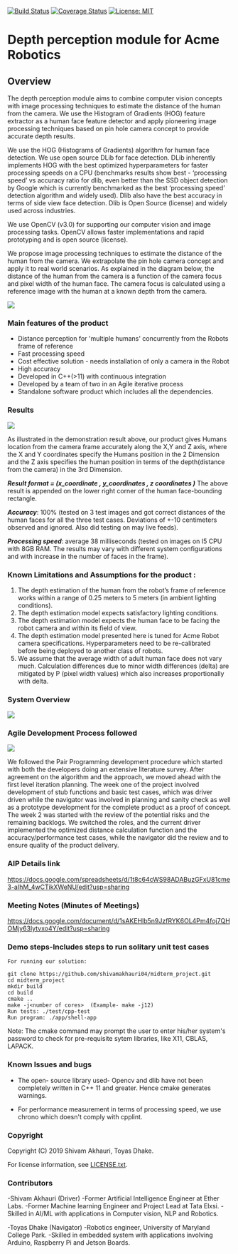 
[![Build Status](https://travis-ci.org/shivamakhauri04/midterm_project.svg?branch=master)](https://travis-ci.org/shivamakhauri04/midterm_project)       [![Coverage Status](https://coveralls.io/repos/github/shivamakhauri04/midterm_project/badge.svg?branch=master)](https://coveralls.io/github/shivamakhauri04/midterm_project?branch=master)      [![License: MIT](https://img.shields.io/badge/License-MIT-yellow.svg)](https://github.com/shivamakhauri04/midterm_project/blob/implementation/LICENSE.txt)

# Depth perception module for Acme Robotics

## Overview

The depth perception module aims to combine computer vision concepts with image 
processing techniques to estimate the distance of the human from the camera. 
We use the Histogram of Gradients (HOG) feature extractor as a human face 
feature detector and apply pioneering image processing techniques based on 
pin hole camera concept to provide accurate depth results.

We use the HOG (Histograms of Gradients) algorithm for human face detection. 
We use open source DLib for face detection. DLib inherently implements HOG with 
the best optimized hyperparameters for faster processing speeds on a CPU 
(benchmarks results show best - ‘processing speed’ vs accuracy ratio for dlib, 
even better than the SSD object detection by Google which is currently 
benchmarked as the best ‘processing speed’ detection algorithm and widely used). 
Dlib also have the best accuracy in terms of side view face detection. 
Dlib is Open Source (license) and widely used across industries.

We use OpenCV (v3.0) for supporting our computer vision and image processing 
tasks. OpenCV allows faster implementations and rapid prototyping and is open 
source (license).

We propose image processing techniques to estimate the distance of the human 
from the camera. We extrapolate the pin hole camera concept and apply it to 
real world scenarios. As explained in the diagram below, the distance of the 
human from the camera is a function of the camera focus and pixel width of the 
human face. The camera focus is calculated using a reference image with the 
human at a known depth from the camera.

![](Mathmodel.jpg)

### Main features of the product

- Distance perception for 'multiple humans' concurrently from the 
Robots frame of reference
- Fast processing speed
- Cost effective solution - needs installation of only a camera in the Robot
- High accuracy
- Developed in C++(>11) with continuous integration 
- Developed by a team of two in an Agile iterative process 
- Standalone software product which includes all the dependencies. 

### Results 

![](DemoResult.gif)

As illustrated in the demonstration result above, our product gives Humans 
location from the camera frame accurately along the X,Y and Z axis, where the 
X and Y coordinates specify the Humans position in the 2 Dimension and the 
Z axis specifies the human position in terms of the depth(distance from the 
camera) in the 3rd Dimension.

***Result format = (x_coordinate <in pixels>, y_coordinates <in pixels>, z coordinates <in meters>)***
The above result is appended on the lower right corner of the human face-bounding rectangle. 

***Accuracy***: 100% (tested on 3 test images and got correct distances of the 
human faces for all the three test cases. Deviations of +-10 centimeters observed 
and ignored. Also did testing on may live feeds).
 
***Processing speed***: average 38 milliseconds (tested on images on I5 CPU with
8GB RAM. The results may vary with different system configurations and with increase 
in the number of faces in the frame).

### Known Limitations and Assumptions for the product :
1. The depth estimation of the human from the robot’s frame of reference works 
within a range of 0.25 meters to 5 meters (in ambient lighting conditions).
2. The depth estimation model expects satisfactory lighting conditions.
3. The depth estimation model expects the human face to be facing the robot 
camera and within its field of view. 
4. The depth estimation model presented here is tuned for Acme Robot camera 
specifications. Hyperparameters need to be re-calibrated before being deployed 
to another class of robots.
5. We assume that the average width of adult human face does not vary much. 
Calculation differences due to minor width differences (delta) are mitigated by 
P (pixel width values) which also increases proportionally with delta.


### System Overview
![](SystemOverview.png)

### Agile Development Process followed
![](Aip.png)

We followed the Pair Programming development procedure which started with 
both the developers doing an extensive literature survey. After agreement on 
the algorithm and the approach, we moved ahead with the first level iteration 
planning. The week one of the project involved development of stub functions and
basic test cases, which was driver driven while the navigator was involved in 
planning and sanity check as well as a prototype development for the complete 
product as a proof of concept.
The week 2 was started with the review of the potential risks and the remaining
backlogs. We switched the roles, and the current driver implemented the 
optimized distance calculation function and the accuracy/performance test cases,
while the navigator did the review and to ensure quality of the product delivery.

### AIP Details link
https://docs.google.com/spreadsheets/d/1t8c64cWS98ADABuzGFxU81cme3-aIhM_4wCTikXWeNU/edit?usp=sharing

### Meeting Notes (Minutes of Meetings)
https://docs.google.com/document/d/1sAKEHlb5n9JzfRYK6OL4Pm4foj7QHOMjy63lytvxo4Y/edit?usp=sharing

### Demo steps-Includes steps to run solitary unit test cases
```
For running our solution:

git clone https://github.com/shivamakhauri04/midterm_project.git
cd midterm_project
mkdir build
cd build
cmake ..
make -j<number of cores>  (Example- make -j12)
Run tests: ./test/cpp-test
Run program: ./app/shell-app
```
Note: The cmake command may prompt the user to enter his/her system's password
to check for pre-requisite sytem libraries, like X11, CBLAS, LAPACK. 

### Known Issues and bugs
- The open- source library used- Opencv and dlib have not been completely 
written in C++ 11 and greater. Hence cmake generates warnings.

- For performance measurement in terms of processing speed, we use chrono which
doesn't comply with cpplint.


### Copyright

Copyright (C) 2019 Shivam Akhauri, Toyas Dhake.

For license information, see [LICENSE.txt](LICENSE.txt).


### Contributors

-Shivam Akhauri (Driver)
-Former Artificial Intelligence Engineer at Ether Labs.
-Former Machine learning Engineer and Project Lead at Tata Elxsi.
-Skilled in AI/ML with applications in Computer vision, NLP and Robotics.

-Toyas Dhake (Navigator)
-Robotics engineer, University of Maryland College Park.
-Skilled in embedded system with applications involving Arduino, Raspberry Pi 
and Jetson Boards.




